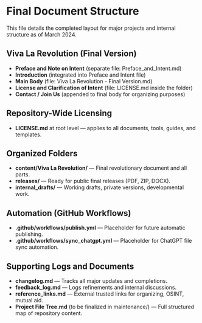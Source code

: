 # Final Document Structure

This file details the completed layout for major projects and internal structure as of March 2024.

## Viva La Revolution (Final Version)
- **Preface and Note on Intent** (separate file: Preface_and_Intent.md)
- **Introduction** (integrated into Preface and Intent file)
- **Main Body** (file: Viva La Revolution - Final Version.md)
- **License and Clarification of Intent** (file: LICENSE.md inside the folder)
- **Contact / Join Us** (appended to final body for organizing purposes)

## Repository-Wide Licensing
- **LICENSE.md** at root level — applies to all documents, tools, guides, and templates.

## Organized Folders
- **content/Viva La Revolution/** — Final revolutionary document and all parts.
- **releases/** — Ready for public final releases (PDF, ZIP, DOCX).
- **internal_drafts/** — Working drafts, private versions, developmental work.

## Automation (GitHub Workflows)
- **.github/workflows/publish.yml** — Placeholder for future automatic publishing.
- **.github/workflows/sync_chatgpt.yml** — Placeholder for ChatGPT file sync automation.

## Supporting Logs and Documents
- **changelog.md** — Tracks all major updates and completions.
- **feedback_log.md** — Logs refinements and internal discussions.
- **reference_links.md** — External trusted links for organizing, OSINT, mutual aid.
- **Project File Tree.md** (to be finalized in maintenance/) — Full structured map of repository content.